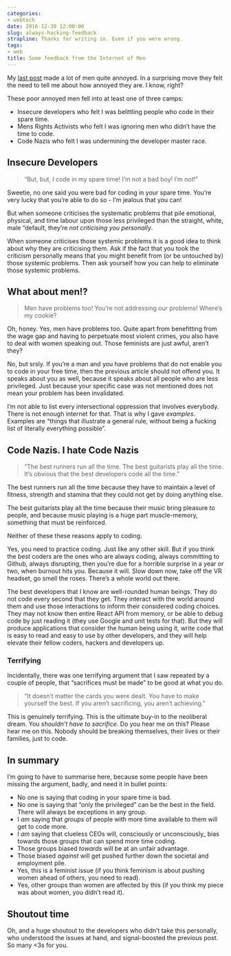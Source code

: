 ```yaml
---
categories:
- webtech
date: 2016-12-30 12:00:00
slug: always-hacking-feedback
strapline: Thanks for writing in. Even if you were wrong.
tags:
- web
title: Some feedback from the Internet of Men
---
```


My [last post](/blog/an-open-letter-to-that-always-hacking-guy) made a lot of men quite annoyed. In a surprising move they felt the need to tell me about how annoyed they are. I know, right?  

These poor annoyed men fell into at least one of three camps:

- Insecure developers who felt I was belittling people who code in their spare time.
- Mens Rights Activists who felt I was ignoring men who didn’t have the time to code.
- Code Nazis who felt I was undermining the developer master race.

## Insecure Developers
> “But, but, *I* code in my spare time! I’m not a bad boy! I’m *not*!”

Sweetie, no one said you were bad for coding in your spare time. You’re very lucky that you’re able to do so - I’m jealous that you can!

But when someone criticises the systematic problems that pile emotional, physical, and time labour upon those less privileged than the straight, white, male “default, they’re *not criticising you personally*.

When someone criticises those systemic problems it is a good idea to think about why they are criticising them. Ask if the fact that you took the criticism personally means that you might benefit from (or be untouched by) those systemic problems. Then ask yourself how you can help to eliminate those systemic problems.

## What about men!?

> Men have problems too! You’re not addressing our problems! Where’s my cookie?

Oh, honey. Yes, men have problems too. Quite apart from benefitting from the wage gap and having to perpetuate most violent crimes, you also have to deal with women speaking out. Those feminists are just awful, aren’t they?

No, but srsly. If you’re a man and you have problems that do not enable you to code in your free time, then the previous article should not offend you. It speaks about you as well, because it speaks about all people who are less privileged. Just because your specific case was not mentioned does not mean your problem has been invalidated.

I’m not able to list every intersectional oppression that involves everybody. There is not enough internet for that. That is why I gave _examples_. Examples are “things that illustrate a general rule, without being a fucking list of literally everything possible”.

## Code Nazis. I hate Code Nazis

> “The best runners run all the time. The best guitarists play all the time. It’s obvious that the best developers code all the time.”

The best runners run all the time because they have to maintain a level of fitness, strength and stamina that they could not get by doing anything else.

The best guitarists play all the time because their music bring pleasure to people, and because music playing is a huge part muscle-memory, something that must be reinforced.

Neither of these these reasons apply to coding.

Yes, you need to practice coding. Just like any other skill. But if you think the best coders are the ones who are always coding, always committing to Github, always disrupting, then you’re due for a horrible surprise in a year or two, when burnout hits you. Because it will. Slow down now, take off the VR headset, go smell the roses. There’s a whole world out there.

The best developers that I know are well-rounded human beings. They do not code every second that they get. They interact with the world around them and use those interactions to inform their considered coding choices. They may not know then entire React API from memory, or be able to debug code by just reading it (they use Google and unit tests for that). But they will produce applications that consider the human being using it, write code that is easy to read and easy to use by other developers, and they will help elevate their fellow coders, hackers and developers up.

### Terrifying

Incidentally, there was one terrifying argument that I saw repeated by a couple of people, that “sacrifices must be made” to be good at what you do.

> “It doesn’t matter the cards you were dealt. You have to make yourself the best. If you aren’t sacrificing, you aren’t achieving.”

This is genuinely terrifying. This is the ultimate buy-in to the neoliberal dream. You _shouldn’t have to sacrifice_. Do you hear me on this? Please hear me on this. Nobody should be breaking themselves, their lives or their families, just to code.

## In summary

I’m going to have to summarise here, because some people have been missing the argument, badly, and need it in bullet points:

- No one is saying that coding in your spare time is bad.
- No one is saying that “only the privileged” can be the best in the field. There will always be exceptions in any group.
- I _am_ saying that _groups_ of people with more time available to them will get to code more.
- I _am_ saying that clueless CEOs will, consciously or unconsciously_ bias towards those groups that can spend more time coding.
- Those groups biased _towards_ will be at an unfair advantage.
- Those biased _against_ will get pushed further down the societal and employment pile.
- Yes, this is a feminist issue (if you think feminism is about pushing women ahead of others, you need to read).
- Yes, other groups than women are affected by this (if you think my piece was about women, you didn’t read it).

## Shoutout time
Oh, and a huge shoutout to the developers who didn’t take this personally, who understood the issues at hand, and signal-boosted the previous post. So many <3s for you.
